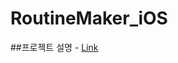 # RoutineMaker_iOS
##프로젝트 설명 - [Link](https://www.notion.so/yoobj17/RoutineMaker-2824847b74a5418aa762917df4689f55)
